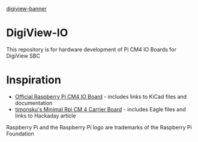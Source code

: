 [digiview-banner](https://user-images.githubusercontent.com/956646/118431082-def7c080-b6d5-11eb-913e-40b6fc58a861.png)

# DigiView-IO
This repository is for hardware development of Pi CM4 IO Boards for DigiView SBC

# Inspiration

* [Official Raspberry Pi CM4 IO Board](https://www.raspberrypi.org/products/compute-module-4-io-board/) - includes links to KiCad files and documentation
* [timonsku's Minimal Rpi CM 4 Carrier Board](https://github.com/timonsku/Minimal-RPi-CM-4-Carrier) - includes Eagle files and links to Hackaday article


Raspberry Pi and the Raspberry Pi logo are trademarks of the Raspberry Pi Foundation
